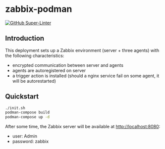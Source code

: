 # zabbix-podman

[![GitHub Super-Linter](https://github.com/tropicalwave/zabbix-podman/workflows/Lint%20Code%20Base/badge.svg)](https://github.com/marketplace/actions/super-linter)

## Introduction

This deployment sets up a Zabbix environment (server + three agents) with
the following characteristics:

* encrypted communication between server and agents
* agents are autoregistered on server
* a trigger action is installed (should a nginx service
  fail on some agent, it will be autorestarted)

## Quickstart

```bash
./init.sh
podman-compose build
podman-compose up -d
```

After some time, the Zabbix server will be available
at <http://localhost:8080>:

* user: Admin
* password: zabbix
